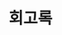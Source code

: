 ---
layout: list
title: 회고록
slug: 회고록
sidebar: true
order: 3
description: >
  인사이트를 기르기 위한 포스팅 공간입니다.
---